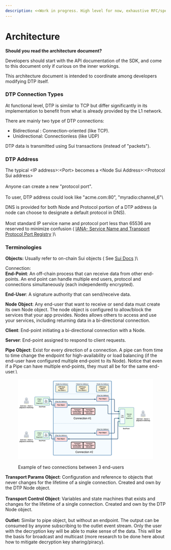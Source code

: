 ```yaml
---
description: <<Work in progress. High level for now, exhaustive RFC/specs later>>
---
```


# Architecture

**Should you read the architecture document?**

Developers should start with the API documentation of the SDK, and come to this document only if curious on the inner workings.

This architecture document is intended to coordinate among developers modifying DTP itself.

### DTP Connection Types

At functional level, DTP is similar to TCP but differ significantly in its implementation to benefit from what is already provided by the L1 network.

There are mainly two type of DTP connections:

* Bidirectional : Connection-oriented (like TCP).
* Unidirectional: Connectionless (like UDP)

DTP data is transmitted using Sui transactions (instead of "packets").

### DTP Address

The typical \<IP address>:\<Port> becomes a \<Node Sui Address>:\<Protocol Sui address>\
\
Anyone can create a new "protocol port".\
\
To user, DTP address could look like "acme.com:80", "myradio:channel\_6"\


DNS is provided for both Node and Protocol portion of a DTP address (a node can choose to designate a default protocol in DNS).\
\
Most standard IP service name and protocol port less than 65536 are reserved to minimize confusion ( [IANA- Service Name and Transport Protocol Port Registry](https://www.iana.org/assignments/service-names-port-numbers/service-names-port-numbers.xhtml) )\


### Terminologies

**Objects:** Usually refer to on-chain Sui objects ( See [Sui Docs](https://docs.sui.io/build/programming-with-objects) )\


Connection: \
**End-Point**: An off-chain process that can receive data from other end-points. An end point can handle multiple end users, protocol and connections simultaneously (each independently encrypted).

**End-User**: A signature authority that can send/receive data.

**Node Object**: Any end-user that want to receive or send data must create its own Node object. The node object is configured to allow/block the services that your app provides. Nodes allows others to access and use your services, including returning data in a bi-directional connection.

**Client**: End-point initiating a bi-directional connection with a Node.

**Server**: End-point assigned to respond to client requests.

**Pipe Object**: Exist for every direction of a connection. A pipe can from time to time change the endpoint for high-availability or load balancing (if the end-user have configured multiple end-point to its Node). Notice that even if a Pipe can have multiple end-points, they must all be for the same end-user.\


<figure><img src="../.gitbook/assets/terminology_connections.png" alt=""><figcaption><p>Example of two connections between 3 end-users</p></figcaption></figure>

**Transport Params Object**: Configuration and reference to objects that never changes for the lifetime of a single connection. Created and own by the DTP Node object. \
\
**Transport Control Object**: Variables and state machines that exists and changes for the lifetime of a single connection. Created and own by the DTP Node object.\
\
**Outlet:** Similar to pipe object, but without an endpoint. The output can be consumed by anyone subscribing to the outlet event stream. Only the user with the decryption key will be able to make sense of the data. This will be the basis for broadcast and multicast (more research to be done here about how to mitigate decryption key sharing/piracy).

